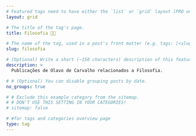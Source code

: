 ```yaml
---
# Featured tags need to have either the `list` or `grid` layout (PRO only).
layout: grid

# The title of the tag's page.
title: Filosofia 🧑‍🏫

# The name of the tag, used in a post's front matter (e.g. tags: [<slug>]).
slug: filosofia

# (Optional) Write a short (~150 characters) description of this featured tag.
description: >
  Publicações de Olavo de Carvalho relacionados a Filosofia.

# # (Optional) You can disable grouping posts by date.
no_groups: true

# # Exclude this example category from the sitemap.
# # DON'T USE THIS SETTING IN YOUR CATEGORIES!
# sitemap: false

# #for tags and categories overview page
type: tag
---
```


<!--

<div id="markdown-toc" style="background: url('https://user-images.githubusercontent.com/11718525/197611877-583a0bb2-a8fb-4275-8827-39f2f06ade6c.png') no-repeat top center fixed;background-size: contain;min-height:30rem;"></div>

-->
